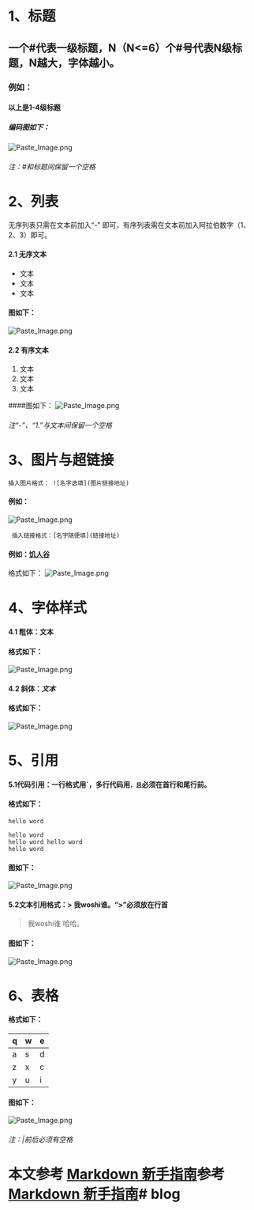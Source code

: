 # 1、标题
## 一个#代表一级标题，N（N<=6）个#号代表N级标题，N越大，字体越小。
### 例如：
#### 以上是1-4级标题
##### 编码图如下：

![Paste_Image.png](http://upload-images.jianshu.io/upload_images/5790560-cd4f0ab9878086b7.png?imageMogr2/auto-orient/strip%7CimageView2/2/w/1240)
###### 注：#和标题间保留一个空格

# 2、列表
无序列表只需在文本前加入“-” 即可，有序列表需在文本前加入阿拉伯数字（1、2、3）即可。
#### 2.1 无序文本
- 文本
- 文本
- 文本
#### 图如下：

![Paste_Image.png](http://upload-images.jianshu.io/upload_images/5790560-1c6b952546a61ee7.png?imageMogr2/auto-orient/strip%7CimageView2/2/w/1240)
#### 2.2 有序文本
1. 文本
2. 文本
3. 文本

####图如下：
![Paste_Image.png](http://upload-images.jianshu.io/upload_images/5790560-9852fa80368954ba.png?imageMogr2/auto-orient/strip%7CimageView2/2/w/1240)
###### 注“-”、“1.”与文本间保留一个空格

# 3、图片与超链接

    插入图片格式： ![名字选填](图片链接地址)
#### 例如：
![Paste_Image.png](http://upload-images.jianshu.io/upload_images/5790560-510f9d065e5ba956.png?imageMogr2/auto-orient/strip%7CimageView2/2/w/1240)
    
     插入链接格式：[名字随便填](链接地址)
#### 例如：[饥人谷](https:www.jirengu.com)
格式如下：
![Paste_Image.png](http://upload-images.jianshu.io/upload_images/5790560-9532a82df3e43d4a.png?imageMogr2/auto-orient/strip%7CimageView2/2/w/1240)
	 
# 4、字体样式
#### 4.1 粗体：**文本**
#### 格式如下：
![Paste_Image.png](http://upload-images.jianshu.io/upload_images/5790560-d64625a5bd007c46.png?imageMogr2/auto-orient/strip%7CimageView2/2/w/1240)
#### 4.2 斜体：*文本*
#### 格式如下：
![Paste_Image.png](http://upload-images.jianshu.io/upload_images/5790560-c7cfd3c5fb9a5d5a.png?imageMogr2/auto-orient/strip%7CimageView2/2/w/1240)
	 
# 5、引用
				  
#### 5.1代码引用：一行格式用`，多行代码用```，且```必须在首行和尾行前。
				  
#### 格式如下：
				  
`hello word`

```
hello word
hello word hello word
hello word
```

#### 图如下：

![Paste_Image.png](http://upload-images.jianshu.io/upload_images/5790560-b075775ea23c2781.png?imageMogr2/auto-orient/strip%7CimageView2/2/w/1240)
				  
#### 5.2文本引用格式：> 我woshi谁。“>”必须放在行首
> 我woshi谁
哈哈。
				  
#### 图如下：
				  
![Paste_Image.png](http://upload-images.jianshu.io/upload_images/5790560-2b32f0289170ca41.png?imageMogr2/auto-orient/strip%7CimageView2/2/w/1240)
				  
# 6、表格
				  
#### 格式如下：
				  
 q    |  w   | e   
 ---- | ----- | -----
 a    |   s    | d   
 z    |  x     | c    
 y     | u  | i  
						 
#### 图如下：
						 
![Paste_Image.png](http://upload-images.jianshu.io/upload_images/5790560-1eb7744f36cb3d21.png?imageMogr2/auto-orient/strip%7CimageView2/2/w/1240)
###### 注：|前后必须有空格
						  
# 本文参考 [Markdown 新手指南](http://www.jianshu.com/p/q81RER)参考 [Markdown 新手指南](http://www.jianshu.com/p/q81RER)# blog
